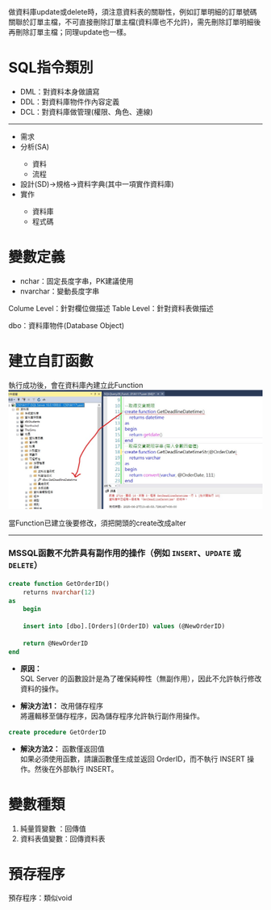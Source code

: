 ﻿做資料庫update或delete時，須注意資料表的關聯性，例如訂單明細的訂單號碼關聯於訂單主檔，不可直接刪除訂單主檔(資料庫也不允許)，需先刪除訂單明細後再刪除訂單主檔；同理update也一樣。

# SQL指令類別
<ul>
    <li>DML：對資料本身做讀寫</li>
    <li>DDL：對資料庫物件作內容定義</li>
    <li>DCL：對資料庫做管理(權限、角色、連線)</li>
</ul>

---

<ul>
    <li>需求</li>
    <li>分析(SA)</li>
        <ul>
            <li>資料</li>
            <li>流程</li>
        </ul>
    <li>設計(SD)->規格->資料字典(其中一項實作資料庫)</li>
    <li>實作</li>
        <ul>
            <li>資料庫</li>
            <li>程式碼</li>
        </ul>
</ul>

# 變數定義
<ul>
    <li>nchar：固定長度字串，PK建議使用</li>
    <li>nvarchar：變動長度字串</li>
</ul>

Colume Level：針對欄位做描述
Table Level：針對資料表做描述

dbo：資料庫物件(Database Object)

# 建立自訂函數

執行成功後，會在資料庫內建立此Function  
![Comm1](Note/Comm1.jpg "Comm1")

當Function已建立後要修改，須把開頭的create改成alter

---

### MSSQL函數不允許具有副作用的操作（例如 `INSERT`、`UPDATE` 或 `DELETE`）
```sql
create function GetOrderID()
	returns nvarchar(12)
as
	begin

	insert into [dbo].[Orders](OrderID) values (@NewOrderID)

	return @NewOrderID
end
```
* **原因：**  
SQL Server 的函數設計是為了確保純粹性（無副作用），因此不允許執行修改資料的操作。

* **解決方法1：** 改用儲存程序  
將邏輯移至儲存程序，因為儲存程序允許執行副作用操作。

```sql
create procedure GetOrderID
```

* **解決方法2：** 函數僅返回值  
如果必須使用函數，請讓函數僅生成並返回 OrderID，而不執行 INSERT 操作。然後在外部執行 INSERT。

# 變數種類
1. 純量質變數 ：回傳值
2. 資料表值變數：回傳資料表

# 預存程序
預存程序：類似void